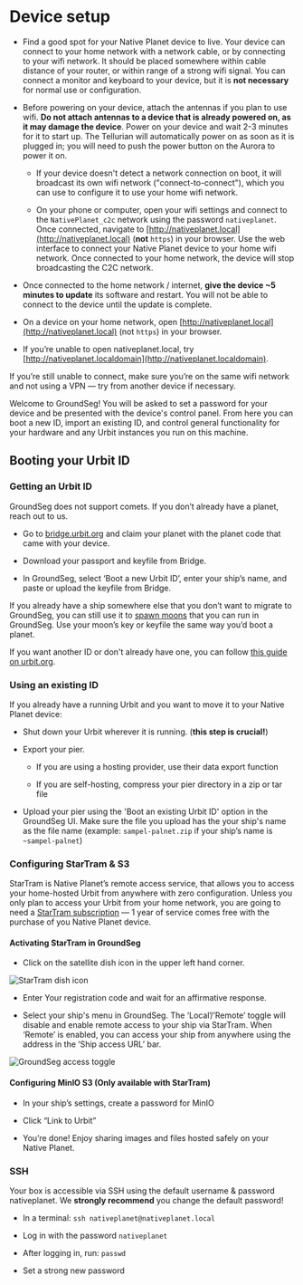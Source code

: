 # Device setup 

- Find a good spot for your Native Planet device to live. Your device can connect to your home network with a network cable, or by connecting to your wifi network. It should be placed somewhere within cable distance of your router, or within range of a strong wifi signal. You can connect a monitor and keyboard to your device, but it is **not necessary** for normal use or configuration.

- Before powering on your device, attach the antennas if you plan to use wifi. **Do not attach antennas to a device that is already powered on, as it may damage the device**. Power on your device and wait 2-3 minutes for it to start up. The Tellurian will automatically power on as soon as it is plugged in; you will need to push the power button on the Aurora to power it on.

    - If your device doesn't detect a network connection on boot, it will broadcast its own wifi network ("connect-to-connect"), which you can use to configure it to use your home wifi network.

    - On your phone or computer, open your wifi settings and connect to the `NativePlanet_c2c` network using the password `nativeplanet`. Once connected, navigate to [http://nativeplanet.local](http://nativeplanet.local) (**not** `https`) in your browser. Use the web interface to connect your Native Planet device to your home wifi network. Once connected to your home network, the device will stop broadcasting the C2C network.

- Once connected to the home network / internet, **give the device ~5 minutes to update** its software and restart. You will not be able to connect to the device until the update is complete. 

- On a device on your home network, open [http://nativeplanet.local](http://nativeplanet.local) (not `https`) in your browser.

- If you’re unable to open nativeplanet.local, try [http://nativeplanet.localdomain](http://nativeplanet.localdomain).

If you’re still unable to connect, make sure you’re on the same wifi network and not using a VPN — try from another device if necessary.

Welcome to GroundSeg! You will be asked to set a password for your device and be presented with the device's control panel. From here you can boot a new ID, import an existing ID, and control general functionality for your hardware and any Urbit instances you run on this machine.

## Booting your Urbit ID

### Getting an Urbit ID

GroundSeg does not support comets. If you don’t already have a planet, reach out to us.

- Go to [bridge.urbit.org](https://bridge.urbit.org/) and claim your planet with the planet code that came with your device.

- Download your passport and keyfile from Bridge.

- In GroundSeg, select ‘Boot a new Urbit ID’, enter your ship’s name, and paste or upload the keyfile from Bridge.

If you already have a ship somewhere else that you don’t want to migrate to GroundSeg, you can still use it to [spawn moons](https://operators.urbit.org/manual/os/basics#moons) that you can run in GroundSeg. Use your moon’s key or keyfile the same way you’d boot a planet.

If you want another ID or don't already have one, you can follow [this guide on urbit.org](https://urbit.org/getting-started/get-id).

### Using an existing ID

If you already have a running Urbit and you want to move it to your Native Planet device:

- Shut down your Urbit wherever it is running. (**this step is crucial!**)

- Export your pier.

    - If you are using a hosting provider, use their data export function

    - If you are self-hosting, compress your pier directory in a zip or tar file

- Upload your pier using the 'Boot an existing Urbit ID' option in the GroundSeg UI. Make sure the file you upload has the your ship's name as the file name (example: `sampel-palnet.zip` if your ship’s name is `~sampel-palnet`)

### Configuring StarTram & S3

StarTram is Native Planet’s remote access service, that allows you to access your home-hosted Urbit from anywhere with zero configuration. Unless you only plan to access your Urbit from your home network, you are going to need a [StarTram subscription](https://www.nativeplanet.io/startram) — 1 year of service comes free with the purchase of you Native Planet device. 

#### Activating StarTram in GroundSeg

- Click on the satellite dish icon in the upper left hand corner. 

![StarTram dish icon](/static/startram-icon.jpg)

- Enter Your registration code and wait for an affirmative response.

- Select your ship's menu in GroundSeg. The ‘Local’/’Remote’ toggle will disable and enable remote access to your ship via StarTram. When ‘Remote’ is enabled, you can access your ship from anywhere using the address in the ‘Ship access URL’ bar.

![GroundSeg access toggle](/static/groundseg-access.jpg)

#### Configuring MinIO S3 (Only available with StarTram)

- In your ship’s settings, create a password for MinIO

- Click “Link to Urbit”

- You’re done! Enjoy sharing images and files hosted safely on your Native Planet.


### SSH

Your box is accessible via SSH using the default username & password nativeplanet. We **strongly recommend** you change the default password!

- In a terminal: `ssh nativeplanet@nativeplanet.local`

- Log in with the password `nativeplanet`

- After logging in, run: `passwd`

- Set a strong new password